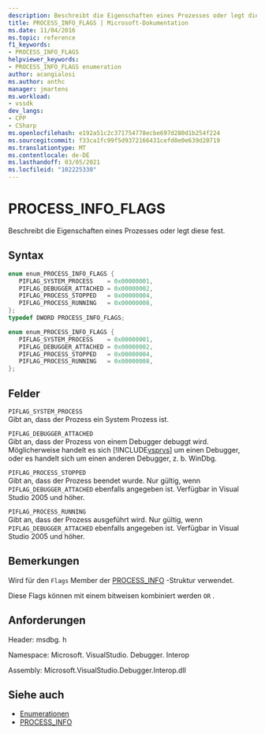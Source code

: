 ```yaml
---
description: Beschreibt die Eigenschaften eines Prozesses oder legt diese fest.
title: PROCESS_INFO_FLAGS | Microsoft-Dokumentation
ms.date: 11/04/2016
ms.topic: reference
f1_keywords:
- PROCESS_INFO_FLAGS
helpviewer_keywords:
- PROCESS_INFO_FLAGS enumeration
author: acangialosi
ms.author: anthc
manager: jmartens
ms.workload:
- vssdk
dev_langs:
- CPP
- CSharp
ms.openlocfilehash: e192a51c2c371754778ecbe697d280d1b254f224
ms.sourcegitcommit: f33ca1fc99f5d9372166431cefd0e0e639d20719
ms.translationtype: MT
ms.contentlocale: de-DE
ms.lasthandoff: 03/05/2021
ms.locfileid: "102225330"
---
```

# <a name="process_info_flags"></a>PROCESS_INFO_FLAGS

Beschreibt die Eigenschaften eines Prozesses oder legt diese fest.

## <a name="syntax"></a>Syntax

```cpp
enum enum_PROCESS_INFO_FLAGS { 
   PIFLAG_SYSTEM_PROCESS    = 0x00000001,
   PIFLAG_DEBUGGER_ATTACHED = 0x00000002,
   PIFLAG_PROCESS_STOPPED   = 0x00000004,
   PIFLAG_PROCESS_RUNNING   = 0x00000008,
};
typedef DWORD PROCESS_INFO_FLAGS;
```

```csharp
enum enum_PROCESS_INFO_FLAGS { 
   PIFLAG_SYSTEM_PROCESS    = 0x00000001,
   PIFLAG_DEBUGGER_ATTACHED = 0x00000002,
   PIFLAG_PROCESS_STOPPED   = 0x00000004,
   PIFLAG_PROCESS_RUNNING   = 0x00000008,
};
```

## <a name="fields"></a>Felder

`PIFLAG_SYSTEM_PROCESS`\
Gibt an, dass der Prozess ein System Prozess ist.

`PIFLAG_DEBUGGER_ATTACHED`\
Gibt an, dass der Prozess von einem Debugger debuggt wird. Möglicherweise handelt es sich [!INCLUDE[vsprvs](../../../code-quality/includes/vsprvs_md.md)] um einen Debugger, oder es handelt sich um einen anderen Debugger, z. b. WinDbg.

`PIFLAG_PROCESS_STOPPED`\
Gibt an, dass der Prozess beendet wurde. Nur gültig, wenn `PIFLAG_DEBUGGER_ATTACHED` ebenfalls angegeben ist. Verfügbar in Visual Studio 2005 und höher.

`PIFLAG_PROCESS_RUNNING`\
Gibt an, dass der Prozess ausgeführt wird. Nur gültig, wenn `PIFLAG_DEBUGGER_ATTACHED` ebenfalls angegeben ist. Verfügbar in Visual Studio 2005 und höher.

## <a name="remarks"></a>Bemerkungen

Wird für den `Flags` Member der [PROCESS_INFO](../../../extensibility/debugger/reference/process-info.md) -Struktur verwendet.

Diese Flags können mit einem bitweisen kombiniert werden `OR` .

## <a name="requirements"></a>Anforderungen

Header: msdbg. h

Namespace: Microsoft. VisualStudio. Debugger. Interop

Assembly: Microsoft.VisualStudio.Debugger.Interop.dll

## <a name="see-also"></a>Siehe auch

- [Enumerationen](../../../extensibility/debugger/reference/enumerations-visual-studio-debugging.md)
- [PROCESS_INFO](../../../extensibility/debugger/reference/process-info.md)
